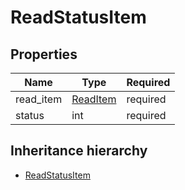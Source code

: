 

# ReadStatusItem

## Properties

Name | Type | Required
-------- | -------- | --------
read_item | [ReadItem](ReadItem.md) | required
status | int | required




## Inheritance hierarchy


* [ReadStatusItem](ReadStatusItem.md)
